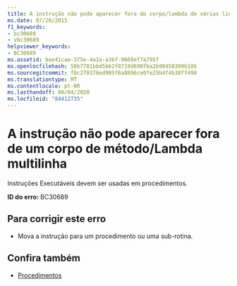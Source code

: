 ```yaml
---
title: A instrução não pode aparecer fora do corpo/lambda de várias linhas de um método
ms.date: 07/20/2015
f1_keywords:
- bc30689
- vbc30689
helpviewer_keywords:
- BC30689
ms.assetid: bae41cae-375e-4a1a-a36f-9668ef7a795f
ms.openlocfilehash: 58b7781bbd5b62f8719d690fba2b98458399b186
ms.sourcegitcommit: f8c270376ed905f6a8896ce0fe25b4f4b38ff498
ms.translationtype: MT
ms.contentlocale: pt-BR
ms.lasthandoff: 06/04/2020
ms.locfileid: "84412735"
---
```

# <a name="statement-cannot-appear-outside-of-a-method-bodymultiline-lambda"></a>A instrução não pode aparecer fora de um corpo de método/Lambda multilinha
Instruções Executáveis devem ser usadas em procedimentos.  
  
 **ID do erro:** BC30689  
  
## <a name="to-correct-this-error"></a>Para corrigir este erro  
  
- Mova a instrução para um procedimento ou uma sub-rotina.  
  
## <a name="see-also"></a>Confira também

- [Procedimentos](../programming-guide/language-features/procedures/index.md)
